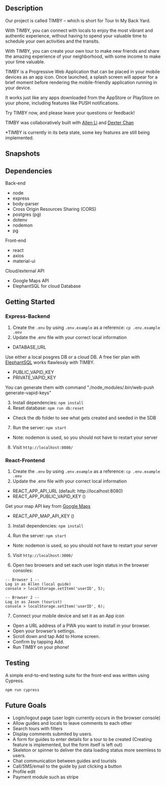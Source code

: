 ## Description

Our project is called TIMBY – which is short for Tour In My Back Yard.

With TIMBY, you can connect with locals to enjoy the most vibrant and authentic experience, without having to spend your valuable time to schedule your own activities and the transits.

With TIMBY, you can create your own tour to make new friends and share the amazing experience of your neighborhood, with some income to make your time valuable.

TIMBY is a Progressive Web Application that can be placed in your mobile devices as an app icon.
Once launched, a splash screen will appear for a brief moment before rendering the mobile-friendly application running in your device.

It works just like any apps downloaded from the AppStore or PlayStore on your phone, including features like PUSH notifications.

Try TIMBY now, and please leave your questions or feedback!

TIMBY was collaboratively built with [Allen Li](https://github.com/AllenLiDev) and [Dexter Chan](https://github.com/dexterchan94)

\*TIMBY is currently in its beta state, some key features are still being implemented.

## Snapshots

## Dependencies

Back-end

- node
- express
- body-parser
- Cross Origin Resources Sharing (CORS)
- postgres (pg)
- dotenv
- nodemon
- pg

Front-end

- react
- axios
- material-ui

Cloud/external API

- Google Maps API
- ElephantSQL for cloud Database

## Getting Started

### Express-Backend

1. Create the `.env` by using `.env.example` as a reference: `cp .env.example .env`
2. Update the .env file with your correct local information

- DATABASE_URL

Use either a local posgres DB or a cloud DB.
A free tier plan with [ElephantSQL](https://www.elephantsql.com/plans.html) works flawlessly with TIMBY.

- PUBLIC_VAPID_KEY
- PRIVATE_VAPID_KEY

You can generate them with command "./node_modules/.bin/web-push generate-vapid-keys"

3. Install dependencies: `npm install`
4. Reset database: `npm run db:reset`

- Check the db folder to see what gets created and seeded in the SDB

7. Run the server: `npm start`

- Note: nodemon is used, so you should not have to restart your server

8. Visit `http://localhost:8080/`

### React-Frontend

1. Create the `.env` by using `.env.example` as a reference: `cp .env.example .env`
2. Update the .env file with your correct local information

- REACT_APP_API_URL (default: http://localhost:8080)
- REACT_APP_PUBLIC_VAPID_KEY ()

Get your map API key from [Google Maps](https://developers.google.com/maps/documentation/javascript/get-api-key)

- REACT_APP_MAP_API_KEY ()

3. Install dependencies: `npm install`

4. Run the server: `npm start`

- Note: nodemon is used, so you should not have to restart your server

5. Visit `http://localhost:3000/`

6. Open two browsers and set each user login status in the browser consoles:
```
-- Browser 1 --
Log in as Allen (local guide)
console > localStorage.setItem('userID', 5);

-- Browser 2 --
Log in as Jason (tourist)
console > localStorage.setItem('userID', 6);
```

7. Connect your mobile device and set it as an App icon
- Open a URL address of a PWA you want to install in your browser.
- Open your browser’s settings.
- Scroll down and tap Add to Home screen.
- Confirm by tapping Add.
- Run TIMBY on your phone! 

## Testing

A simple end-to-end testing suite for the front-end was written using Cypress.

`npm run cypress`

## Future Goals

- Login/logout page (user login currently occurs in the browser console)
- Allow guides and locals to leave comments to each other
- Search tours with filters
- Display comments submited by users.
- A form for guides to enter details for a tour to be created (Creating feature is implemented, but the form itself is left out)
- Skeleton or spinner to deliver the data loading status more seemless to users.
- Chat communication between guides and tourists
- Call/SMS/email to the guide by just clicking a button
- Profile edit
- Payment module such as stripe